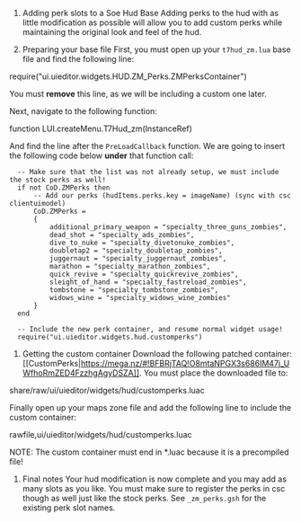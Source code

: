 1.  Adding perk slots to a Soe Hud Base
Adding perks to the hud with as little modification as possible will allow you to add custom perks while maintaining the original look and feel of the hud.

1.  Preparing your base file
First, you must open up your `t7hud_zm.lua` base file and find the following line:

require("ui.uieditor.widgets.HUD.ZM_Perks.ZMPerksContainer")

You must **remove** this line, as we will be including a custom one later.

Next, navigate to the following function:

function LUI.createMenu.T7Hud_zm(InstanceRef)

And find the line after the `PreLoadCallback` function. We are going to insert the following code below **under** that function call:

      -- Make sure that the list was not already setup, we must include the stock perks as well!
      if not CoD.ZMPerks then
          -- Add our perks (hudItems.perks.key = imageName) (sync with csc clientuimodel)
          CoD.ZMPerks =
          {
              additional_primary_weapon = "specialty_three_guns_zombies",
              dead_shot = "specialty_ads_zombies",
              dive_to_nuke = "specialty_divetonuke_zombies",
              doubletap2 = "specialty_doubletap_zombies",
              juggernaut = "specialty_juggernaut_zombies",
              marathon = "specialty_marathon_zombies",
              quick_revive = "specialty_quickrevive_zombies",
              sleight_of_hand = "specialty_fastreload_zombies",
              tombstone = "specialty_tombstone_zombies",
              widows_wine = "specialty_widows_wine_zombies"
          }
      end
      
      -- Include the new perk container, and resume normal widget usage!
      require("ui.uieditor.widgets.hud.customperks")


1.  Getting the custom container
Download the following patched container: [[CustomPerks|https://mega.nz/#!BFBRjTAQ!O8mtaNPGX3s686IM47j_UWfhoRmZED4FzzhgAgyDSZA]]. You must place the downloaded file to:

share/raw/ui/uieditor/widgets/hud/customperks.luac

Finally open up your maps zone file and add the following line to include the custom container:

rawfile,ui/uieditor/widgets/hud/customperks.luac


NOTE: The custom container must end in *.luac because it is a precompiled file!

1.  Final notes
Your hud modification is now complete and you may add as many slots as you like. You must make sure to register the perks in csc though as well just like the stock perks. See `_zm_perks.gsh` for the existing perk slot names.